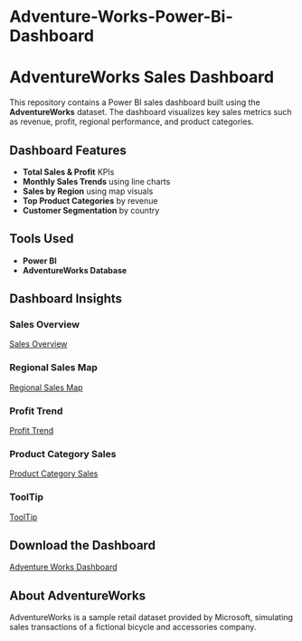 # Adventure-Works-Power-Bi-Dashboard
#  AdventureWorks Sales Dashboard

This repository contains a Power BI sales dashboard built using the **AdventureWorks** dataset. The dashboard visualizes key sales metrics such as revenue, profit, regional performance, and product categories.


##  Dashboard Features

- **Total Sales & Profit** KPIs
- **Monthly Sales Trends** using line charts
- **Sales by Region** using map visuals
- **Top Product Categories** by revenue
- **Customer Segmentation** by country

##  Tools Used

- **Power BI**
- **AdventureWorks Database**

##  Dashboard Insights

### Sales Overview
<a href="https://github.com/rahi19patel/Adventure-Works-Power-Bi-Dashboard/blob/main/Screenshot%202025-05-18%20141936.png">Sales Overview </a>

### Regional Sales Map  
<a href="https://github.com/rahi19patel/Adventure-Works-Power-Bi-Dashboard/blob/main/Screenshot%202025-05-18%20141956.png">Regional Sales Map</a>

### Profit Trend  
<a href="https://github.com/rahi19patel/Adventure-Works-Power-Bi-Dashboard/blob/main/Screenshot%202025-05-18%20142009.png">Profit Trend</a>

### Product Category Sales  
<a href="https://github.com/rahi19patel/Adventure-Works-Power-Bi-Dashboard/blob/main/Screenshot%202025-05-18%20142027.png">Product Category Sales</a>

### ToolTip
<a href="https://github.com/rahi19patel/Adventure-Works-Power-Bi-Dashboard/blob/main/Screenshot%202025-05-18%20142053.png">ToolTip</a>

## Download the Dashboard
<a href="https://github.com/rahi19patel/Adventure-Works-Power-Bi-Dashboard/blob/main/Screenshot%202025-05-18%20142053.png">Adventure Works Dashboard</a>

##  About AdventureWorks

AdventureWorks is a sample retail dataset provided by Microsoft, simulating sales transactions of a fictional bicycle and accessories company.


